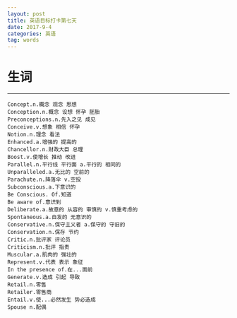 ```yaml
---
layout: post
title: 英语目标打卡第七天
date: 2017-9-4
categories: 英语
tag: words
---
```

# 生词

-----------------------------
    Concept.n.概念 观念 思想
    Conception.n.概念 设想 怀孕 胚胎
    Preconceptions.n.先入之见 成见
    Conceive.v.想象 相信 怀孕
    Notion.n.理念 看法
    Enhanced.a.增强的 提高的
    Chancellor.n.财政大臣 总理
    Boost.v.使增长 推动 改进
    Parallel.n.平行线 平行面 a.平行的 相同的
    Unparalleled.a.无比的 空前的
    Parachute.n.降落伞 v.空投
    Subconscious.a.下意识的
    Be Conscious. Of.知道
    Be aware of.意识到
    Deliberate.a.故意的 从容的 审慎的 v.慎重考虑的
    Spontaneous.a.自发的 无意识的
    Conservative.n.保守主义者 a.保守的 守旧的
    Conservation.n.保存 节约
    Critic.n.批评家 评论员
    Criticism.n.批评 指责
    Muscular.a.肌肉的 强壮的
    Represent.v.代表 表示 象征
    In the presence of.在...面前
    Generate.v.造成 引起 导致
    Retail.n.零售
    Retailer.零售商
    Entail.v.使...必然发生 势必造成
    Spouse n.配偶
